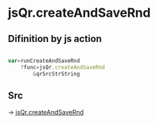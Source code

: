 # jsQr.createAndSaveRnd

## Difinition by js action

```js.js

var=runCreateAndSaveRnd
	?func=jsQr.createAndSaveRnd
		&qrSrcStrString
```

## Src

-> [jsQr.createAndSaveRnd](https://github.com/puutaro/CommandClick/blob/master/app/src/main/java/com/puutaro/commandclick/fragment_lib/terminal_fragment/js_interface/qr/JsQr.kt#L260)


